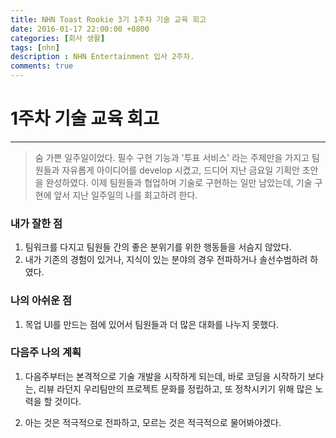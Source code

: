 ```yaml
---
title: NHN Toast Rookie 3기 1주차 기술 교육 회고
date: 2016-01-17 22:00:00 +0800
categories: [회사 생활]
tags: [nhn]
description : NHN Entertainment 입사 2주차.
comments: true
---
```


# 1주차 기술 교육 회고
***

> 숨 가쁜 일주일이었다.
> 필수 구현 기능과 '투표 서비스' 라는 주제만을 가지고 팀원들과 자유롭게 아이디어를 develop 시켰고,
> 드디어 지난 금요일 기획안 초안을 완성하였다.
> 이제 팀원들과 협업하며 기술로 구현하는 일만 남았는데, 기술 구현에 앞서 지난 일주일의 나를 회고하려 한다.


### 내가 잘한 점
1. 팀워크를 다지고 팀원들 간의 좋은 분위기를 위한 행동들을 서슴지 않았다.
2. 내가 기존의 경험이 있거나, 지식이 있는 분야의 경우 전파하거나 솔선수범하려 하였다.

### 나의 아쉬운 점
1. 목업 UI를 만드는 점에 있어서 팀원들과 더 많은 대화를 나누지 못했다.

### 다음주 나의 계획
1. 다음주부터는 본격적으로 기술 개발을 시작하게 되는데, 바로 코딩을 시작하기 보다는, 리뷰 라던지 우리팀만의 프로젝트 문화를 정립하고, 또 정착시키기 위해 많은 노력을 할 것이다.

2. 아는 것은 적극적으로 전파하고, 모르는 것은 적극적으로 물어봐야겠다.
